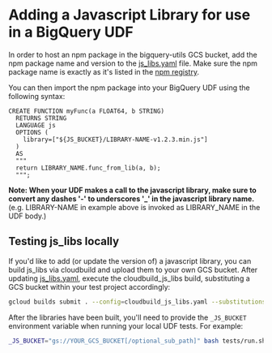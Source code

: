 # Adding a Javascript Library for use in a BigQuery UDF

In order to host an npm package in the bigquery-utils GCS bucket, add the npm package name and version
to the [js_libs.yaml](js_libs.yaml) file. Make sure the npm package name is exactly as it's listed
in the [npm registry](https://www.npmjs.com/).
 
You can then import the npm package into your BigQuery UDF using the following syntax: 
```
CREATE FUNCTION myFunc(a FLOAT64, b STRING)
  RETURNS STRING
  LANGUAGE js
  OPTIONS ( 
    library=["${JS_BUCKET}/LIBRARY-NAME-v1.2.3.min.js"] 
  )
  AS 
  """
  return LIBRARY_NAME.func_from_lib(a, b);
  """;
  ```

**Note: When your UDF makes a call to the javascript library,
 make sure to convert any dashes '-' to underscores '_' in the javascript library name.** (e.g. LIBRARY-NAME in example
 above is invoked as LIBRARY_NAME in the UDF body.)

## Testing js_libs locally

If you'd like to add (or update the version of) a javascript library, you can build js_libs via cloudbuild and upload them to your own GCS bucket.
After updating [js_libs.yaml](js_libs.yaml), execute the cloudbuild_js_libs build, substituting a GCS bucket within your test project accordingly:
```bash
gcloud builds submit . --config=cloudbuild_js_libs.yaml --substitutions=_JS_BUCKET="gs://YOUR_GCS_BUCKET[/optional_sub_path]
```
After the libraries have been built, you'll need to provide the `_JS_BUCKET` environment variable when running your local UDF tests.
For example:
```bash
_JS_BUCKET="gs://YOUR_GCS_BUCKET[/optional_sub_path]" bash tests/run.sh -k kruskal_wallis
```
